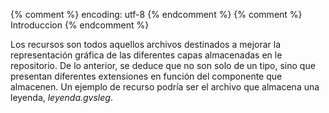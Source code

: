 {% comment %} encoding: utf-8 {% endcomment %}
{% comment %} Introduccion {% endcomment %} 

Los recursos son todos aquellos archivos destinados a mejorar la representación gráfica de las
diferentes capas almacenadas en le repositorio. De lo anterior, se deduce que no son solo de un tipo,
sino que presentan diferentes extensiones en función del componente que almacenen. Un ejemplo de
recurso podría ser el archivo que almacena una leyenda, *leyenda.gvsleg*.